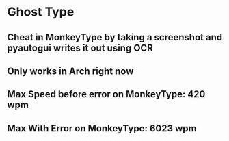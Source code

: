 # Ghost Type

## Cheat in MonkeyType by taking a screenshot and pyautogui writes it out using OCR

## Only works in Arch right now

## Max Speed before error on MonkeyType: 420 wpm

## Max With Error on MonkeyType: 6023 wpm
